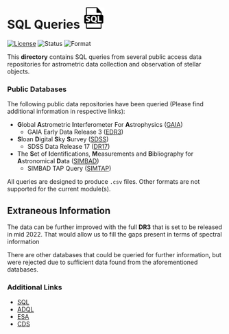 # SQL Queries <img src="./sql.png" width="50">


[![License](https://img.shields.io/badge/license-CC--BY--4.0-green)](https://github.com/RikGhosh487/Open-Cluster/blob/main/LICENSE) ![Status](https://img.shields.io/badge/status-pending%20(better%20data)-orange) ![Format](https://img.shields.io/badge/format-.csv-rgb(12%2C%2093%2C%20148))

This **directory** contains SQL queries from several public access data repositories for astrometric data collection and observation of stellar objects.

### Public Databases

The following public data repositories have been queried (Please find additional information in respective links):
- **G**lobal **A**strometric **I**nterferometer For **A**strophysics ([GAIA](https://sci.esa.int/web/gaia))
    - GAIA Early Data Release 3 ([EDR3](https://gea.esac.esa.int/archive/))
- **S**loan **D**igital **S**ky **S**urvey ([SDSS](https://www.sdss.org/))
    - SDSS Data Release 17 ([DR17](http://skyserver.sdss.org/dr17/SearchTools/SQL/))
- The **S**et of **I**dentifications, **M**easurements and **B**ibliography for **A**stronomical **D**ata ([SIMBAD](http://simbad.u-strasbg.fr/simbad/))
    - SIMBAD TAP Query ([SIMTAP](http://simbad.cds.unistra.fr/simbad/sim-tap))

All queries are designed to produce `.csv` files. Other formats are not supported for the current module(s).

## Extraneous Information
The data can be further improved with the full **DR3** that is set to be released in mid 2022. That would allow us to fill the gaps present in terms of spectral information

There are other databases that could be queried for further information, but were rejected due to sufficient data found from the aforementioned databases.

### Additional Links

* [SQL](https://en.wikipedia.org/wiki/SQL)
* [ADQL](https://en.wikipedia.org/wiki/Astronomical_Data_Query_Language)
* [ESA](https://www.esa.int/)
* [CDS](https://cdsweb.u-strasbg.fr/)
